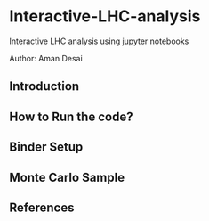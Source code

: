 # Interactive-LHC-analysis
Interactive LHC analysis using jupyter notebooks 

Author: Aman Desai

## Introduction

## How to Run the code? 

## Binder Setup 

## Monte Carlo Sample

## References